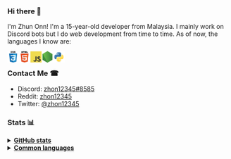 ### Hi there 👋

I'm Zhun Onn! I'm a 15-year-old developer from Malaysia. I mainly work on Discord bots but I do web development from time to time. As of now, the languages I know are:

<p><a href="https://en.wikipedia.org/wiki/CSS">
<img align="left" alt="CSS" width="26px" src="https://github.com/devicons/devicon/blob/master/icons/css3/css3-original-wordmark.svg" />
</a></p>
<p><a href="https://en.wikipedia.org/wiki/HTML">
<img align="left" alt="HTML" width="26px"  src="https://github.com/devicons/devicon/blob/master/icons/html5/html5-original-wordmark.svg" />
</a></p>
<p> <a href="https://www.javascript.com/">
<img align="left" alt="JS" width="26px" src="https://github.com/devicons/devicon/blob/master/icons/javascript/javascript-original.svg" />
</a></p>
<p> <a href="https://nodejs.org/en/">
<img align="left" alt="node.js" width="26px" href="https://nodejs.org/en/" src="https://github.com/devicons/devicon/blob/master/icons/nodejs/nodejs-original.svg" />
</a></p>
<p> <a href="https://www.python.org/">
<img align="left" alt="python" width="26px" href="https://www.python.org/" src="https://github.com/devicons/devicon/blob/master/icons/python/python-original.svg" />
</a></p><br>

### Contact Me ☎
- Discord: [zhon12345#8585](https://discord.gg/jMpw3jw)
- Reddit: [zhon12345](https://www.reddit.com/user/zhon12345)
- Twitter: [@zhon12345](https://twitter.com/zhon12345)

### Stats 📊

<details>
<summary><u><b>GitHub stats</b></u></summary>
<a href="https://github.com/zhon12345/">
  <img align="center" src="https://github-readme-stats.vercel.app/api?username=zhon12345&show_icons=true&include_all_commits=true&theme=dark" alt="Github stats" />
</a>
</details>

<details>
<summary><u><b>Common languages</b></u></summary>
<a href="https://github.com/zhon12345/">
  <img align="center" src="https://github-readme-stats.vercel.app/api/top-langs/?username=zhon12345&layout=compact&theme=dark" />
</a>
</details>

